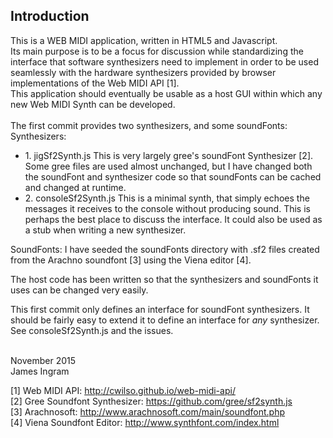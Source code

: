 
Introduction
------------
This is a WEB MIDI application, written in HTML5 and Javascript.<br />
Its main purpose is to be a focus for discussion while standardizing the interface that software synthesizers need to
implement in order to be used seamlessly with the hardware synthesizers provided by browser implementations of
the Web MIDI API [1].<br />
This application should eventually be usable as a host GUI within which any new Web MIDI Synth can be developed.<br />
<br />
The first commit provides two synthesizers, and some soundFonts:<br />
Synthesizers:<br />
<ul>
<li>
1. jigSf2Synth.js
This is very largely gree's soundFont Synthesizer [2]. Some gree files are used almost unchanged, but I have changed both the
soundFont and synthesizer code so that soundFonts can be cached and changed at runtime.
</li>
<li>
2. consoleSf2Synth.js
This is a minimal synth, that simply echoes the messages it receives to the console without producing sound.
This is perhaps the best place to discuss the interface. It could also be used as a stub when writing a new synthesizer.
</li>
</ul>
SoundFonts:
I have seeded the soundFonts directory with .sf2 files created from the Arachno soundfont [3] using the Viena editor [4].

The host code has been written so that the synthesizers and soundFonts it uses can be changed very easily.

This first commit only defines an interface for soundFont synthesizers. It should be fairly easy to extend it to define
an interface for <em>any</em> synthesizer. See consoleSf2Synth.js and the issues.<br />
<br />

November 2015<br />
James Ingram

[1] Web MIDI API: http://cwilso.github.io/web-midi-api/ <br />
[2] Gree Soundfont Synthesizer: https://github.com/gree/sf2synth.js <br />
[3] Arachnosoft: http://www.arachnosoft.com/main/soundfont.php <br />
[4] Viena Soundfont Editor:  http://www.synthfont.com/index.html <br />
